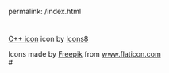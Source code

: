 permalink: /index.html




#
<a target="_blank" href="https://icons8.com/icons/set/c-plus-plus-logo">C++ icon</a> icon by <a target="_blank" href="https://icons8.com">Icons8</a>
<div>Icons made by <a href="https://www.flaticon.com/authors/freepik" title="Freepik">Freepik</a> from <a href="https://www.flaticon.com/" title="Flaticon">www.flaticon.com</a></div>
#

